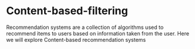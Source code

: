 # Content-based-filtering
 Recommendation systems are a collection of algorithms used to recommend items to users based on information taken from the user. Here we will explore Content-based recommendation systems
